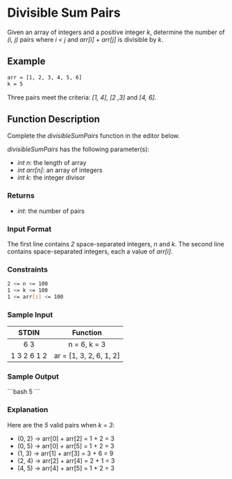 # Divisible Sum Pairs

Given an array of integers and a positive integer _k_, determine the number of
_(i, j)_ pairs where _i < j_ and _arr[i]_ + _arr[j]_ is divisible by _k_.

## Example

```bash
arr = [1, 2, 3, 4, 5, 6]
k = 5
```

Three pairs meet the criteria: _[1, 4], [2 ,3]_ and _[4, 6]_.

## Function Description

Complete the _divisibleSumPairs_ function in the editor below.

_divisibleSumPairs_ has the following parameter(s):

- _int n_: the length of array
- _int arr[n]_: an array of integers
- _int k_: the integer divisor

### Returns

- _int_: the number of pairs

### Input Format

The first line contains _2_ space-separated integers, _n_ and _k_.
The second line contains space-separated integers, each a value of _arr[i]_.

### Constraints

```bash
2 <= n <= 100
1 <= k <= 100
1 <= arr[i] <= 100
```

### Sample Input

|    STDIN    |        Function         |
| :---------: | :---------------------: |
|     6 3     |      n = 6, k = 3       |
| 1 3 2 6 1 2 | ar = [1, 3, 2, 6, 1, 2] |

### Sample Output

´´´bash
5
´´´

### Explanation

Here are the _5_ valid pairs when _k = 3_:

- (0, 2) -> arr[0] + arr[2] = 1 + 2 = 3
- (0, 5) -> arr[0] + arr[5] = 1 + 2 = 3
- (1, 3) -> arr[1] + arr[3] = 3 + 6 = 9
- (2, 4) -> arr[2] + arr[4] = 2 + 1 = 3
- (4, 5) -> arr[4] + arr[5] = 1 + 2 = 3
